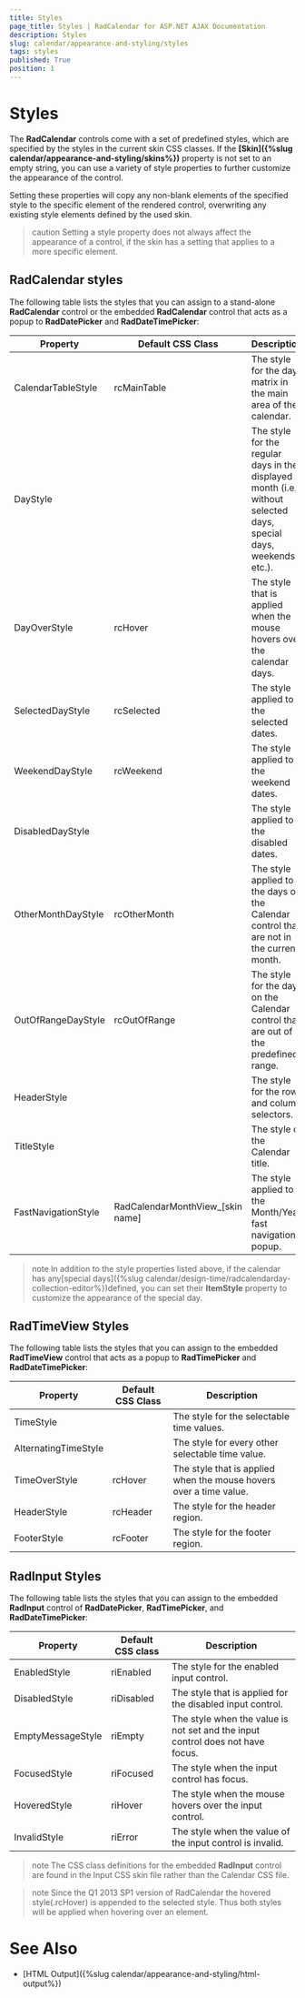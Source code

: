 ```yaml
---
title: Styles
page_title: Styles | RadCalendar for ASP.NET AJAX Documentation
description: Styles
slug: calendar/appearance-and-styling/styles
tags: styles
published: True
position: 1
---
```


# Styles



The **RadCalendar** controls come with a set of predefined styles, which are specified by the styles in the current skin CSS classes. If the **[Skin]({%slug calendar/appearance-and-styling/skins%})** property is not set to an empty string, you can use a variety of style properties to further customize the appearance of the control.

Setting these properties will copy any non-blank elements of the specified style to the specific element of the rendered control, overwriting any existing style elements defined by the used skin.

>caution Setting a style property does not always affect the appearance of a control, if the skin has a setting that applies to a more specific element.
>


## RadCalendar styles

The following table lists the styles that you can assign to a stand-alone **RadCalendar** control or the embedded **RadCalendar** control that acts as a popup to **RadDatePicker** and **RadDateTimePicker**:


| Property | Default CSS Class | Description |
| ------ | ------ | ------ |
|CalendarTableStyle|rcMainTable|The style for the day matrix in the main area of the calendar.|
|DayStyle||The style for the regular days in the displayed month (i.e. without selected days, special days, weekends, etc.).|
|DayOverStyle|rcHover|The style that is applied when the mouse hovers over the calendar days.|
|SelectedDayStyle|rcSelected|The style applied to the selected dates.|
|WeekendDayStyle|rcWeekend|The style applied to the weekend dates.|
|DisabledDayStyle||The style applied to the disabled dates.|
|OtherMonthDayStyle|rcOtherMonth|The style applied to the days on the Calendar control that are not in the current month.|
|OutOfRangeDayStyle|rcOutOfRange|The style for the days on the Calendar control that are out of the predefined range.|
|HeaderStyle||The style for the row and column selectors.|
|TitleStyle||The style of the Calendar title.|
|FastNavigationStyle|RadCalendarMonthView_[skin name]|The style applied to the Month/Year fast navigation popup.|

>note In addition to the style properties listed above, if the calendar has any[special days]({%slug calendar/design-time/radcalendarday-collection-editor%})defined, you can set their **ItemStyle** property to customize the appearance of the special day.
>


## RadTimeView Styles

The following table lists the styles that you can assign to the embedded **RadTimeView** control that acts as a popup to **RadTimePicker** and **RadDateTimePicker**:


| Property | Default CSS Class | Description |
| ------ | ------ | ------ |
|TimeStyle||The style for the selectable time values.|
|AlternatingTimeStyle||The style for every other selectable time value.|
|TimeOverStyle|rcHover|The style that is applied when the mouse hovers over a time value.|
|HeaderStyle|rcHeader|The style for the header region.|
|FooterStyle|rcFooter|The style for the footer region.|

## RadInput Styles

The following table lists the styles that you can assign to the embedded **RadInput** control of **RadDatePicker**, **RadTimePicker**, and **RadDateTimePicker**:


| Property | Default CSS class | Description |
| ------ | ------ | ------ |
|EnabledStyle|riEnabled|The style for the enabled input control.|
|DisabledStyle|riDisabled|The style that is applied for the disabled input control.|
|EmptyMessageStyle|riEmpty|The style when the value is not set and the input control does not have focus.|
|FocusedStyle|riFocused|The style when the input control has focus.|
|HoveredStyle|riHover|The style when the mouse hovers over the input control.|
|InvalidStyle|riError|The style when the value of the input control is invalid.|

>note The CSS class definitions for the embedded **RadInput** control are found in the Input CSS skin file rather than the Calendar CSS file.
>


>note Since the Q1 2013 SP1 version of RadCalendar the hovered style(.rcHover) is appended to the selected style. Thus both styles will be applied when hovering over an element.
>




# See Also

 * [HTML Output]({%slug calendar/appearance-and-styling/html-output%})
